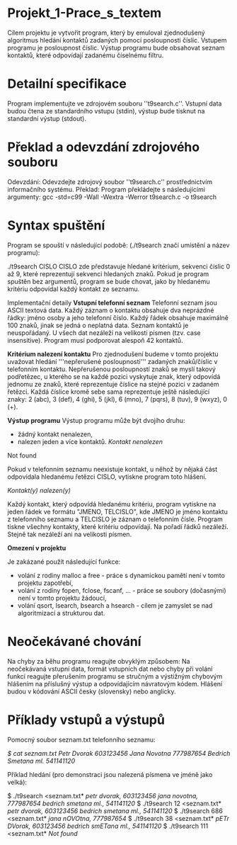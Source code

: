 # Projekt_1-Prace_s_textem
Cílem projektu je vytvořit program, který by emuloval zjednodušený algoritmus hledání kontaktů zadaných pomocí posloupnosti číslic. Vstupem programu je posloupnost číslic. Výstup programu bude obsahovat seznam kontaktů, které odpovídají zadanému číselnému filtru.
# Detailní specifikace
Program implementujte ve zdrojovém souboru ''t9search.c''. Vstupní data budou čtena ze standardního vstupu (stdin), výstup bude tisknut na standardní výstup (stdout).
# Překlad a odevzdání zdrojového souboru
Odevzdání: Odevzdejte zdrojový soubor ''t9search.c'' prostřednictvím informačního systému.
Překlad: Program překládejte s následujícími argumenty:
gcc -std=c99 -Wall -Wextra -Werror t9search.c -o t9search

# Syntax spuštění
Program se spouští v následující podobě: (./t9search značí umístění a název programu):

./t9search CISLO
CISLO zde představuje hledané kritérium, sekvenci číslic 0 až 9, které reprezentují sekvenci hledaných znaků.
Pokud je program spuštěn bez argumentů, program se bude chovat, jako by hledanému kritériu odpovídal každý kontakt ze seznamu.

Implementační detaily
**Vstupní telefonní seznam**
Telefonní seznam jsou ASCII textová data. Každý záznam o kontaktu obsahuje dva neprázdné řádky: jméno osoby a jeho telefonní číslo. Každý řádek obsahuje maximálně 100 znaků, jinak se jedná o neplatná data. Seznam kontaktů je neuspořádaný. U všech dat nezáleží na velikosti písmen (tzv. case insensitive). Program musí podporovat alespoň 42 kontaktů.

**Kritérium nalezení kontaktu**
Pro zjednodušení budeme v tomto projektu uvažovat hledání '''nepřerušené posloupnosti''' zadaných znaků/číslic v telefonním kontaktu. Nepřerušenou posloupností znaků se myslí takový podřetězec, u kterého se na každé pozici vyskytuje znak, který odpovídá jednomu ze znaků, které reprezentuje číslice na stejné pozici v zadaném řetězci. Každá číslice kromě sebe sama reprezentuje ještě následující znaky: 2 (abc), 3 (def), 4 (ghi), 5 (jkl), 6 (mno), 7 (pqrs), 8 (tuv), 9 (wxyz), 0 (+).

**Výstup programu**
Výstup programu může být dvojího druhu:
- žádný kontakt nenalezen,
- nalezen jeden a více kontaktů.
*Kontakt nenalezen*

Not found

Pokud v telefonním seznamu neexistuje kontakt, u něhož by nějaká část odpovídala hledanému řetězci CISLO, vytiskne program toto hlášení.

*Kontakt(y) nalezen(y)*

Každý kontakt, který odpovídá hledanému kritériu, program vytiskne na jeden řádek ve formátu "JMENO, TELCISLO", kde JMENO je jméno kontaktu z telefonního seznamu a TELCISLO je záznam o telefonním čísle. Program tiskne všechny kontakty, které kritériu odpovídají. Na pořadí řádků nezáleží. Stejně tak nezáleží ani na velikosti písmen.

**Omezení v projektu**

Je zakázané použít následující funkce:
- volání z rodiny malloc a free - práce s dynamickou pamětí není v tomto projektu zapotřebí,
- volání z rodiny fopen, fclose, fscanf, ... - práce se soubory (dočasnými) není v tomto projektu žádoucí,
- volání qsort, lsearch, bsearch a hsearch - cílem je zamyslet se nad algoritmizací a strukturou dat.

# Neočekávané chování

Na chyby za běhu programu reagujte obvyklým způsobem: Na neočekávaná vstupní data, formát vstupních dat nebo chyby při volání funkcí reagujte přerušením programu se stručným a výstižným chybovým hlášením na příslušný výstup a odpovídajícím návratovým kódem. Hlášení budou v kódování ASCII česky (slovensky) nebo anglicky.

# Příklady vstupů a výstupů
Pomocný soubor seznam.txt telefonního seznamu:

*$ cat seznam.txt*
*Petr Dvorak*
*603123456*
*Jana Novotna*
*777987654*
*Bedrich Smetana ml.*
*541141120*

Příklad hledání (pro demonstraci jsou nalezená písmena ve jméně jako velká):

$ ./t9search <seznam.txt*
*petr dvorak, 603123456*
*jana novotna, 777987654*
*bedrich smetana ml., 541141120*
$ ./t9search 12 <seznam.txt*
*petr dvorak, 603123456*
*bedrich smetana ml., 541141120*
$ ./t9search 686 <seznam.txt*
*jana nOVOtna, 777987654*
$ ./t9search 38 <seznam.txt*
*pETr DVorak, 603123456*
*bedrich smETana ml., 541141120*
$ ./t9search 111 <seznam.txt*
*Not found*

